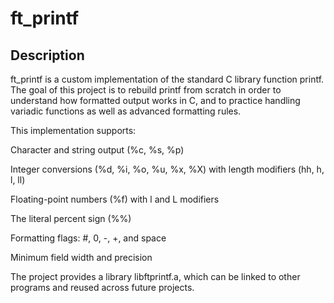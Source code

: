 # ft_printf

## Description

ft_printf is a custom implementation of the standard C library function printf.
The goal of this project is to rebuild printf from scratch in order to understand how formatted output works in C, and to practice handling variadic functions as well as advanced formatting rules.

This implementation supports:

Character and string output (%c, %s, %p)

Integer conversions (%d, %i, %o, %u, %x, %X) with length modifiers (hh, h, l, ll)

Floating-point numbers (%f) with l and L modifiers

The literal percent sign (%%)

Formatting flags: #, 0, -, +, and space

Minimum field width and precision

The project provides a library libftprintf.a, which can be linked to other programs and reused across future projects.

